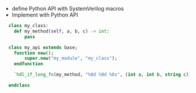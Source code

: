 
- define Python API with SystemVerilog macros
- Implement with Python API

```python
  class my_class:
    def my_method(self, a, b, c) -> int:
        pass
```

```systemverilog
  class my_api extends base;
    function new();
        super.new("my_module", "my_class");
    endfunction

    `hdl_if_long_fn(my_method, "%0d %0d %0s", (int a, int b, string c))

  endclass

```